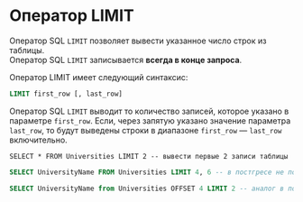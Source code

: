 # Оператор LIMIT

Оператор SQL `LIMIT` позволяет вывести указанное число строк из таблицы.  
Оператор SQL `LIMIT` записывается **всегда в конце запроса**.

Оператор LIMIT имеет следующий синтаксис:

```sql
LIMIT first_row [, last_row]
```

Оператор SQL `LIMIT` выводит то количество записей, которое указано в параметре `first_row`.
Если, через запятую указано значение параметра `last_row`, то будут выведены строки в диапазоне `first_row` — `last_row` включительно.

```postgresql
SELECT * FROM Universities LIMIT 2 -- вывести первые 2 записи таблицы
```

```sql
SELECT UniversityName FROM Universities LIMIT 4, 6 -- в постгресе не поддерживается

SELECT UniversityName from Universities OFFSET 4 LIMIT 2 -- аналог в постгресе
```
